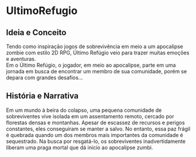 # UltimoRefugio
## Ideia e Conceito
   Tendo como inspiração jogos de sobrevivência em meio a um apocalipse zombie com estilo 2D RPG, Último Refúgio veio para trazer muitas emoções e aventuras.   
   Em o Último Refúgio, o jogador, em meio ao apocalipse, parte em uma jornada em busca de encontrar um membro de sua comunidade, porém se depara com grandes desafios... 
## História e Narrativa
  Em um mundo à beira do colapso, uma pequena comunidade de sobreviventes vive isolada em um assentamento remoto, cercado por florestas densas e montanhas. 
  Apesar de escassez de recursos e perigos constantes, eles conseguiram se manter a salvo. No entanto, essa paz frágil é quebrada quando um dos membros mais importantes da comunidade é sequestrado. 
  Na busca por resgatá-lo, os sobreviventes inadvertidamente liberam uma praga mortal que dá início ao apocalipse zumbi.  

